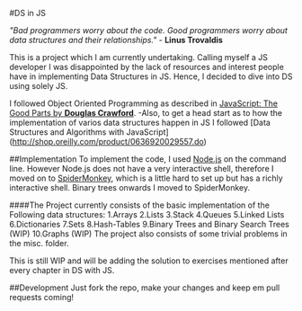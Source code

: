 #DS in JS

*"Bad programmers worry about the code. Good programmers worry about data structures and their relationships."* - **Linus Trovaldis**

This is a project which I am currently undertaking. Calling myself a JS developer I was disappointed by the lack of resources and interest people have in implementing Data Structures in JS. Hence, I decided to dive into DS using solely JS.

I followed Object Oriented Programming as described in [JavaScript: The Good Parts by **Douglas Crawford**](http://shop.oreilly.com/product/9780596517748.do).
-Also, to get a head start as to how the implementation of varios data structures happen in JS I followed [Data Structures and Algorithms with JavaScript] (http://shop.oreilly.com/product/0636920029557.do)

##Implementation
To implement the code, I used [Node.js](https://nodejs.org/) on the command line. However Node.js does not have a very interactive shell, therefore I moved on to [SpiderMonkey](https://developer.mozilla.org/en-US/docs/Mozilla/Projects/SpiderMonkey), which is a little hard to set up but has a richly interactive shell. Binary trees onwards I moved to SpiderMonkey.


####The Project currently consists of the basic implementation of the Following data structures:
1.Arrays
2.Lists
3.Stack
4.Queues
5.Linked Lists
6.Dictionaries
7.Sets
8.Hash-Tables
9.Binary Trees and Binary Search Trees (WIP)
10.Graphs (WIP)
The project also consists of some trivial problems in the misc. folder.

This is still WIP and will be adding the solution to exercises mentioned after every chapter in DS with JS.

##Development
Just fork the repo, make your changes and keep em pull requests coming!
